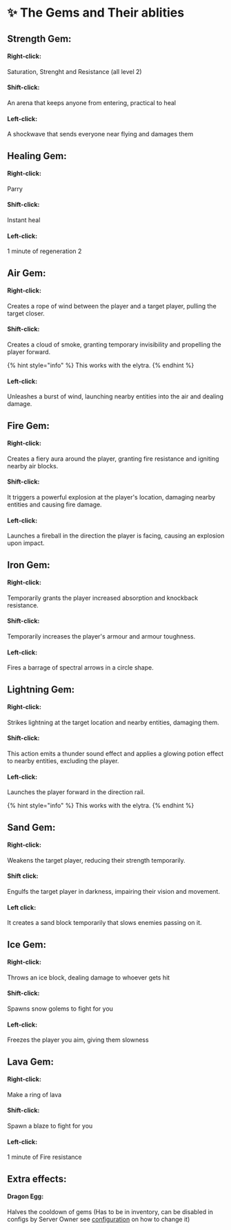 # ✨ The Gems and Their ablities

## **Strength Gem:**&#x20;

#### Right-click:

&#x20;Saturation, Strenght and Resistance (all level 2)&#x20;

#### Shift-click:&#x20;

An arena that keeps anyone from entering, practical to heal&#x20;

#### Left-click:&#x20;

A shockwave that sends everyone near flying and damages them



## Healing Gem:

#### Right-click:&#x20;

Parry&#x20;

#### Shift-click:&#x20;

Instant heal&#x20;

#### Left-click:&#x20;

1 minute of regeneration 2



## Air Gem:&#x20;

#### Right-click:&#x20;

Creates a rope of wind between the player and a target player, pulling the target closer.&#x20;

#### Shift-click:

Creates a cloud of smoke, granting temporary invisibility and propelling the player forward.&#x20;

{% hint style="info" %}
This works with the elytra.
{% endhint %}

#### Left-click:

Unleashes a burst of wind, launching nearby entities into the air and dealing damage.



## Fire Gem:&#x20;

#### Right-click:&#x20;

Creates a fiery aura around the player, granting fire resistance and igniting nearby air blocks.&#x20;

#### Shift-click:

It triggers a powerful explosion at the player's location, damaging nearby entities and causing fire damage.&#x20;

#### Left-click:&#x20;

Launches a fireball in the direction the player is facing, causing an explosion upon impact.



## Iron Gem:&#x20;

#### Right-click:&#x20;

Temporarily grants the player increased absorption and knockback resistance.&#x20;

#### Shift-click:&#x20;

Temporarily increases the player's armour and armour toughness.&#x20;

#### Left-click:&#x20;

Fires a barrage of spectral arrows in a circle shape.



## Lightning Gem:&#x20;

#### Right-click:&#x20;

Strikes lightning at the target location and nearby entities, damaging them.&#x20;

#### Shift-click:&#x20;

This action emits a thunder sound effect and applies a glowing potion effect to nearby entities, excluding the player.&#x20;

#### Left-click:&#x20;

Launches the player forward in the direction rail.

{% hint style="info" %}
This works with the elytra.
{% endhint %}



## Sand Gem:&#x20;

#### Right-click:&#x20;

Weakens the target player, reducing their strength temporarily.&#x20;

#### Shift click:&#x20;

Engulfs the target player in darkness, impairing their vision and movement.&#x20;

#### Left click:&#x20;

It creates a sand block temporarily that slows enemies passing on it.



## Ice Gem:&#x20;

#### Right-click:&#x20;

Throws an ice block, dealing damage to whoever gets hit&#x20;

#### Shift-click:&#x20;

Spawns snow golems to fight for you&#x20;

#### Left-click:&#x20;

Freezes the player you aim, giving them slowness



## Lava Gem:&#x20;

#### Right-click:&#x20;

Make a ring of lava&#x20;

#### Shift-click:&#x20;

Spawn a blaze to fight for you&#x20;

#### Left-click:&#x20;

1 minute of Fire resistance





## Extra effects:&#x20;

#### Dragon Egg:&#x20;

Halves the cooldown of gems (Has to be in inventory, can be disabled in configs by Server Owner see [configuration](../../fundamentals/getting-set-up/configuration/ "mention") on how to change it)
